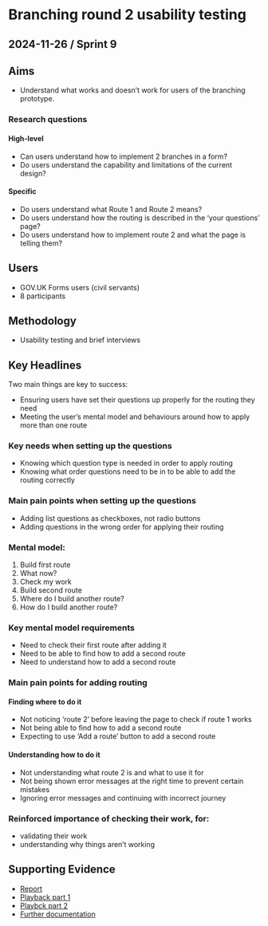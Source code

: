 # Branching round 2 usability testing

## 2024-11-26 / Sprint 9

## Aims
- Understand what works and doesn’t work for users of the branching prototype.


### Research questions
#### High-level
- Can users understand how to implement 2 branches in a form?
- Do users understand the capability and limitations of the current design?

#### Specific
- Do users understand what Route 1 and Route 2 means?
- Do users understand how the routing is described in the ‘your questions’ page?
- Do users understand how to implement route 2 and what the page is telling them?

## Users
- GOV.UK Forms users (civil servants)
- 8 participants

## Methodology
- Usability testing and brief interviews


## Key Headlines 
Two main things are key to success:
- Ensuring users have set their questions up properly for the routing they need
- Meeting the user’s mental model and behaviours around how to apply more than one route

### Key needs when setting up the questions
- Knowing which question type is needed in order to apply routing
- Knowing what order questions need to be in to be able to add the routing correctly

### Main pain points when setting up the questions
- Adding list questions as checkboxes, not radio buttons
- Adding questions in the wrong order for applying their routing

### Mental model:
1. Build first route
2. What now?
3. Check my work
4. Build second route
5. Where do I build another route?
6. How do I build another route?

### Key mental model requirements
- Need to check their first route after adding it
- Need to be able to find how to add a second route
- Need to understand how to add a second route

### Main pain points for adding routing

#### Finding where to do it
- Not noticing ‘route 2’ before leaving the page to check if route 1 works
- Not being able to find how to add a second route
- Expecting to use ‘Add a route’ button to add a second route

#### Understanding how to do it
- Not understanding what route 2 is and what to use it for
- Not being shown error messages at the right time to prevent certain mistakes
- Ignoring error messages and continuing with incorrect journey

### Reinforced importance of checking their work, for:
- validating their work 
- understanding why things aren’t working

## Supporting Evidence
- [Report](https://docs.google.com/presentation/d/1kkjBm6LIWA8_fzniF1Ii8Xt--1Iu-2BIVOlcEvpB03k/edit#slide=id.g31d73843aa5_0_50)
- [Playback part 1](https://drive.google.com/file/d/1aMyxAh8Yst11vpHji0EJmaqPpioT84Py/view?usp=drive_link)
- [Playbck part 2](https://drive.google.com/file/d/1Kdfi7n6tgkATGFlYlEFd6LQGwHS418so/view?usp=drive_link)
- [Further documentation](https://drive.google.com/drive/folders/1T1NpLHuhZsnAMjlvnVijjSjKzEROzKMn)